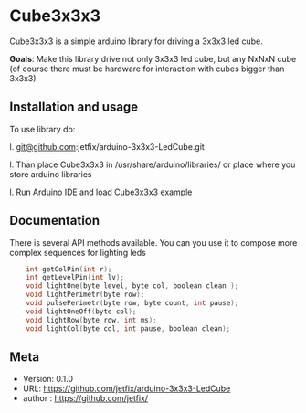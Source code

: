 # Cube3x3x3 

Cube3x3x3 is a simple arduino library for driving 
a 3x3x3 led cube.

**Goals**: Make this library drive not only 3x3x3
led cube, but any NxNxN cube (of course there must be 
hardware for interaction with cubes bigger than 3x3x3)

## Installation and usage

To use library do:

 l. git@github.com:jetfix/arduino-3x3x3-LedCube.git

 l. Than place Cube3x3x3 in /usr/share/arduino/libraries/
or place where you store arduino libraries

 l. Run Arduino IDE and load Cube3x3x3 example

## Documentation

There is several API methods available. You can you use it 
to compose more complex sequences for lighting leds
    
```cpp
    int getColPin(int r);
    int getLevelPin(int lv);
    void lightOne(byte level, byte col, boolean clean );
    void lightPerimetr(byte row);
    void pulsePerimetr(byte row, byte count, int pause);
    void lightOneOff(byte col);
    void lightRow(byte row, int ms);
    void lightCol(byte col, int pause, boolean clean);
```
    
## Meta

- Version: 0.1.0
- URL: https://github.com/jetfix/arduino-3x3x3-LedCube
- author : https://github.com/jetfix/

